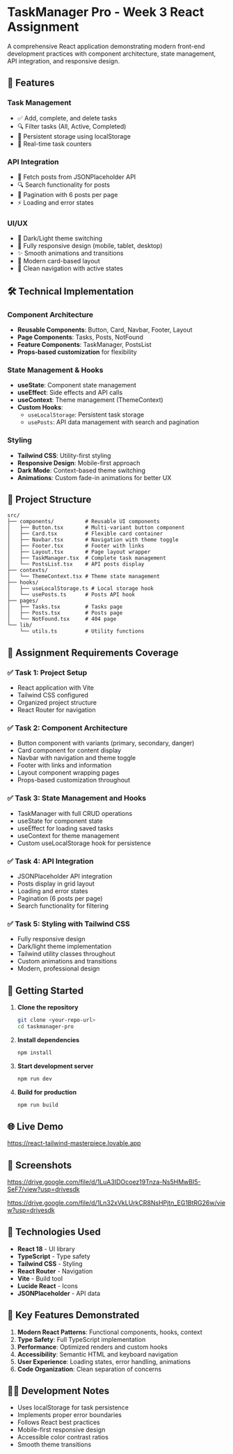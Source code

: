 
# TaskManager Pro - Week 3 React Assignment

A comprehensive React application demonstrating modern front-end development practices with component architecture, state management, API integration, and responsive design.

## 🚀 Features

### Task Management
- ✅ Add, complete, and delete tasks
- 🔍 Filter tasks (All, Active, Completed)
- 💾 Persistent storage using localStorage
- 🎯 Real-time task counters

### API Integration
- 📡 Fetch posts from JSONPlaceholder API
- 🔍 Search functionality for posts
- 📄 Pagination with 6 posts per page
- ⚡ Loading and error states

### UI/UX
- 🌙 Dark/Light theme switching
- 📱 Fully responsive design (mobile, tablet, desktop)
- ✨ Smooth animations and transitions
- 🎨 Modern card-based layout
- 🧭 Clean navigation with active states

## 🛠️ Technical Implementation

### Component Architecture
- **Reusable Components**: Button, Card, Navbar, Footer, Layout
- **Page Components**: Tasks, Posts, NotFound
- **Feature Components**: TaskManager, PostsList
- **Props-based customization** for flexibility

### State Management & Hooks
- **useState**: Component state management
- **useEffect**: Side effects and API calls
- **useContext**: Theme management (ThemeContext)
- **Custom Hooks**: 
  - `useLocalStorage`: Persistent task storage
  - `usePosts`: API data management with search and pagination

### Styling
- **Tailwind CSS**: Utility-first styling
- **Responsive Design**: Mobile-first approach
- **Dark Mode**: Context-based theme switching
- **Animations**: Custom fade-in animations for better UX

## 📁 Project Structure

```
src/
├── components/          # Reusable UI components
│   ├── Button.tsx       # Multi-variant button component
│   ├── Card.tsx         # Flexible card container
│   ├── Navbar.tsx       # Navigation with theme toggle
│   ├── Footer.tsx       # Footer with links
│   ├── Layout.tsx       # Page layout wrapper
│   ├── TaskManager.tsx  # Complete task management
│   └── PostsList.tsx    # API posts display
├── contexts/
│   └── ThemeContext.tsx # Theme state management
├── hooks/
│   ├── useLocalStorage.ts # Local storage hook
│   └── usePosts.ts      # Posts API hook
├── pages/
│   ├── Tasks.tsx        # Tasks page
│   ├── Posts.tsx        # Posts page
│   └── NotFound.tsx     # 404 page
└── lib/
    └── utils.ts         # Utility functions
```

## 🎯 Assignment Requirements Coverage

### ✅ Task 1: Project Setup
- React application with Vite
- Tailwind CSS configured
- Organized project structure
- React Router for navigation

### ✅ Task 2: Component Architecture
- Button component with variants (primary, secondary, danger)
- Card component for content display
- Navbar with navigation and theme toggle
- Footer with links and information
- Layout component wrapping pages
- Props-based customization throughout

### ✅ Task 3: State Management and Hooks
- TaskManager with full CRUD operations
- useState for component state
- useEffect for loading saved tasks
- useContext for theme management
- Custom useLocalStorage hook for persistence

### ✅ Task 4: API Integration
- JSONPlaceholder API integration
- Posts display in grid layout
- Loading and error states
- Pagination (6 posts per page)
- Search functionality for filtering

### ✅ Task 5: Styling with Tailwind CSS
- Fully responsive design
- Dark/light theme implementation
- Tailwind utility classes throughout
- Custom animations and transitions
- Modern, professional design

## 🚀 Getting Started

1. **Clone the repository**
   ```bash
   git clone <your-repo-url>
   cd taskmanager-pro
   ```

2. **Install dependencies**
   ```bash
   npm install
   ```

3. **Start development server**
   ```bash
   npm run dev
   ```

4. **Build for production**
   ```bash
   npm run build
   ```

## 🌐 Live Demo

https://react-tailwind-masterpiece.lovable.app

## 📸 Screenshots

https://drive.google.com/file/d/1LuA3IDOcoez19Tnza-Ns5HMwBI5-SeF7/view?usp=drivesdk

https://drive.google.com/file/d/1Ln32xVkLUrkCR8NsHPjtn_EG1BtRG26w/view?usp=drivesdk

## 🔧 Technologies Used

- **React 18** - UI library
- **TypeScript** - Type safety
- **Tailwind CSS** - Styling
- **React Router** - Navigation
- **Vite** - Build tool
- **Lucide React** - Icons
- **JSONPlaceholder** - API data

## 📝 Key Features Demonstrated

1. **Modern React Patterns**: Functional components, hooks, context
2. **Type Safety**: Full TypeScript implementation
3. **Performance**: Optimized renders and custom hooks
4. **Accessibility**: Semantic HTML and keyboard navigation
5. **User Experience**: Loading states, error handling, animations
6. **Code Organization**: Clean separation of concerns

## 👨‍💻 Development Notes

- Uses localStorage for task persistence
- Implements proper error boundaries
- Follows React best practices
- Mobile-first responsive design
- Accessible color contrast ratios
- Smooth theme transitions



